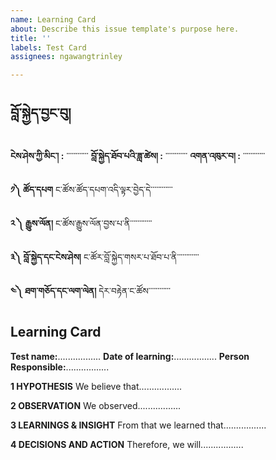 ```yaml
---
name: Learning Card
about: Describe this issue template's purpose here.
title: ''
labels: Test Card
assignees: ngawangtrinley

---
```


## བློ་སྐྱེད་བྱང་བུ།
**ངེས་ཤེས་ཀྱི་མིང་། :** ་་་་་་་་་་་་
**བློ་སྐྱེད་ཐོབ་པའི་ཟླ་ཚེས། :** ་་་་་་་་་་་་
**འགན་འཁུར་བ། :** ་་་་་་་་་་་་

**༡༽ ཚོད་དཔག**
ང་ཚོས་ཚོད་དཔག་འདི་ལྟར་བྱེད་དེ་་་་་་་་་་་་


**༢ ༽ རྒྱུས་ལོན།**
ང་ཚོས་རྒྱུས་ལོན་བྱས་པ་ནི་་་་་་་་་་་་


**༣༽ བློ་སྐྱེད་དང་ངེས་ཤེས།**
ང་ཚོར་བློ་སྐྱེད་གསར་པ་ཐོབ་པ་ནི་་་་་་་་་་་་


**༤༽ ཐག་གཅོད་དང་ལག་ལེན།**
དེར་བརྟེན་ང་ཚོས་་་་་་་་་་་་

## Learning Card
**Test name:**.................
**Date of learning:**.................
**Person Responsible:**.................

**1 HYPOTHESIS**
We believe that.................


**2 OBSERVATION**
We observed.................


**3 LEARNINGS & INSIGHT**
From that we learned that.................


**4 DECISIONS AND ACTION**
Therefore, we will.................
